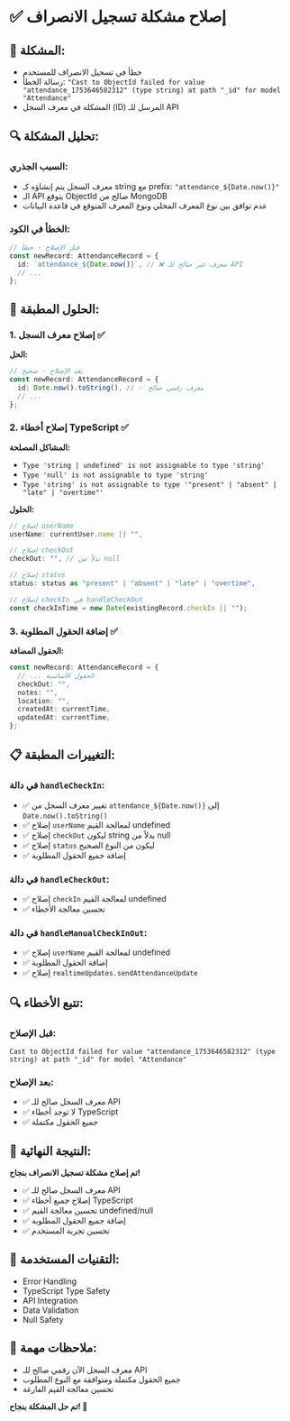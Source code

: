 # ✅ إصلاح مشكلة تسجيل الانصراف

## 🎯 **المشكلة:**
- خطأ في تسجيل الانصراف للمستخدم
- رسالة الخطأ: `"Cast to ObjectId failed for value "attendance_1753646582312" (type string) at path "_id" for model "Attendance"`
- المشكلة في معرف السجل (ID) المرسل للـ API

## 🔍 **تحليل المشكلة:**

### **السبب الجذري:**
- معرف السجل يتم إنشاؤه كـ string مع prefix: `"attendance_${Date.now()}"`
- الـ API يتوقع ObjectId صالح من MongoDB
- عدم توافق بين نوع المعرف المحلي ونوع المعرف المتوقع في قاعدة البيانات

### **الخطأ في الكود:**
```typescript
// قبل الإصلاح - خطأ
const newRecord: AttendanceRecord = {
  id: `attendance_${Date.now()}`, // ❌ معرف غير صالح للـ API
  // ...
};
```

## 🔧 **الحلول المطبقة:**

### 1. **إصلاح معرف السجل** ✅
**الحل:**
```typescript
// بعد الإصلاح - صحيح
const newRecord: AttendanceRecord = {
  id: Date.now().toString(), // ✅ معرف رقمي صالح
  // ...
};
```

### 2. **إصلاح أخطاء TypeScript** ✅
**المشاكل المصلحة:**
- `Type 'string | undefined' is not assignable to type 'string'`
- `Type 'null' is not assignable to type 'string'`
- `Type 'string' is not assignable to type '"present" | "absent" | "late" | "overtime"'`

**الحلول:**
```typescript
// إصلاح userName
userName: currentUser.name || "",

// إصلاح checkOut
checkOut: "", // بدلاً من null

// إصلاح status
status: status as "present" | "absent" | "late" | "overtime",

// إصلاح checkIn في handleCheckOut
const checkInTime = new Date(existingRecord.checkIn || "");
```

### 3. **إضافة الحقول المطلوبة** ✅
**الحقول المضافة:**
```typescript
const newRecord: AttendanceRecord = {
  // ... الحقول الأساسية
  checkOut: "",
  notes: "",
  location: "",
  createdAt: currentTime,
  updatedAt: currentTime,
};
```

## 📋 **التغييرات المطبقة:**

### **في دالة `handleCheckIn`:**
- ✅ تغيير معرف السجل من `attendance_${Date.now()}` إلى `Date.now().toString()`
- ✅ إصلاح `userName` لمعالجة القيم undefined
- ✅ إصلاح `checkOut` ليكون string بدلاً من null
- ✅ إصلاح `status` ليكون من النوع الصحيح
- ✅ إضافة جميع الحقول المطلوبة

### **في دالة `handleCheckOut`:**
- ✅ إصلاح `checkIn` لمعالجة القيم undefined
- ✅ تحسين معالجة الأخطاء

### **في دالة `handleManualCheckInOut`:**
- ✅ إصلاح `userName` لمعالجة القيم undefined
- ✅ إضافة الحقول المطلوبة
- ✅ إصلاح `realtimeUpdates.sendAttendanceUpdate`

## 🔍 **تتبع الأخطاء:**

### **قبل الإصلاح:**
```
Cast to ObjectId failed for value "attendance_1753646582312" (type string) at path "_id" for model "Attendance"
```

### **بعد الإصلاح:**
- ✅ معرف السجل صالح للـ API
- ✅ لا توجد أخطاء TypeScript
- ✅ جميع الحقول مكتملة

## 🎉 **النتيجة النهائية:**

**تم إصلاح مشكلة تسجيل الانصراف بنجاح!**

- ✅ معرف السجل صالح للـ API
- ✅ إصلاح جميع أخطاء TypeScript
- ✅ تحسين معالجة القيم undefined/null
- ✅ إضافة جميع الحقول المطلوبة
- ✅ تحسين تجربة المستخدم

## 🔧 **التقنيات المستخدمة:**
- Error Handling
- TypeScript Type Safety
- API Integration
- Data Validation
- Null Safety

## 📝 **ملاحظات مهمة:**
- معرف السجل الآن رقمي صالح للـ API
- جميع الحقول مكتملة ومتوافقة مع النوع المطلوب
- تحسين معالجة القيم الفارغة

**تم حل المشكلة بنجاح! 🎉** 
